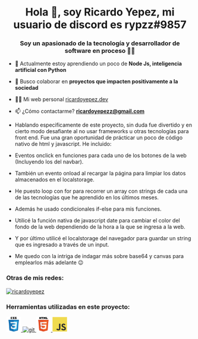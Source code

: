 <h1 align="center">Hola 👋, soy Ricardo Yepez, mi usuario de discord es rypzz#9857</h1>
<h3 align="center">Soy un apasionado de la tecnología y desarrollador de software en proceso 👨‍💻</h3>

- 🌱 Actualmente estoy aprendiendo un poco de **Node Js, inteligencia artificial con Python**

- 👯 Busco colaborar en **proyectos que impacten positivamente a la sociedad**

- 👨‍💻 Mi web personal [ricardoyepez.dev](ricardoyepez.dev)

- 📫 ¿Cómo contactarme? **ricardoyepezz@gmail.com**

- Hablando especificamente de este proyecto, sin duda fue divertido y en cierto modo desafiante al no usar frameworks u otras tecnologías para front end. Fue una gran oportunidad de prácticar un poco de código nativo de html y javascript. He incluido: 

- Eventos onclick en funciones para cada uno de los botones de la web (Incluyendo los del navbar). 
- También un evento onload al recargar la página para limpiar los datos almacenados en el localstorage.
- He puesto loop con for para recorrer un array con strings de cada una de las tecnologías que he aprendido en los últimos meses.
- Además he usado condicionales if-else para mis funciones.
- Utilicé la función nativa de javascript date para cambiar el color del fondo de la web dependiendo de la hora a la que se ingresa a la web.
- Y por último utilicé el localstorage del navegador para guardar un string que es ingresado a través de un input.
- Me quedo con la intriga de indagar más sobre base64 y canvas para emplearlos más adelante 😉

<h3 align="left">Otras de mis redes:</h3>
<p align="left">
<a href="https://linkedin.com/in/ricardoyepez" target="blank"><img align="center" src="https://raw.githubusercontent.com/rahuldkjain/github-profile-readme-generator/master/src/images/icons/Social/linked-in-alt.svg" alt="ricardoyepez" height="30" width="40" /></a>
</p>

<h3 align="left">Herramientas utilizadas en este proyecto:</h3>
<p align="left"> <a href="https://www.w3schools.com/css/" target="_blank" rel="noreferrer"> <img src="https://raw.githubusercontent.com/devicons/devicon/master/icons/css3/css3-original-wordmark.svg" alt="css3" width="40" height="40"/> </a> <a href="https://git-scm.com/" target="_blank" rel="noreferrer"> <img src="https://www.vectorlogo.zone/logos/git-scm/git-scm-icon.svg" alt="git" width="40" height="40"/> </a> <a href="https://www.w3.org/html/" target="_blank" rel="noreferrer"> <img src="https://raw.githubusercontent.com/devicons/devicon/master/icons/html5/html5-original-wordmark.svg" alt="html5" width="40" height="40"/> </a> <a href="https://developer.mozilla.org/en-US/docs/Web/JavaScript" target="_blank" rel="noreferrer"> <img src="https://raw.githubusercontent.com/devicons/devicon/master/icons/javascript/javascript-original.svg" alt="javascript" width="40" height="40"/> </a> </p>
